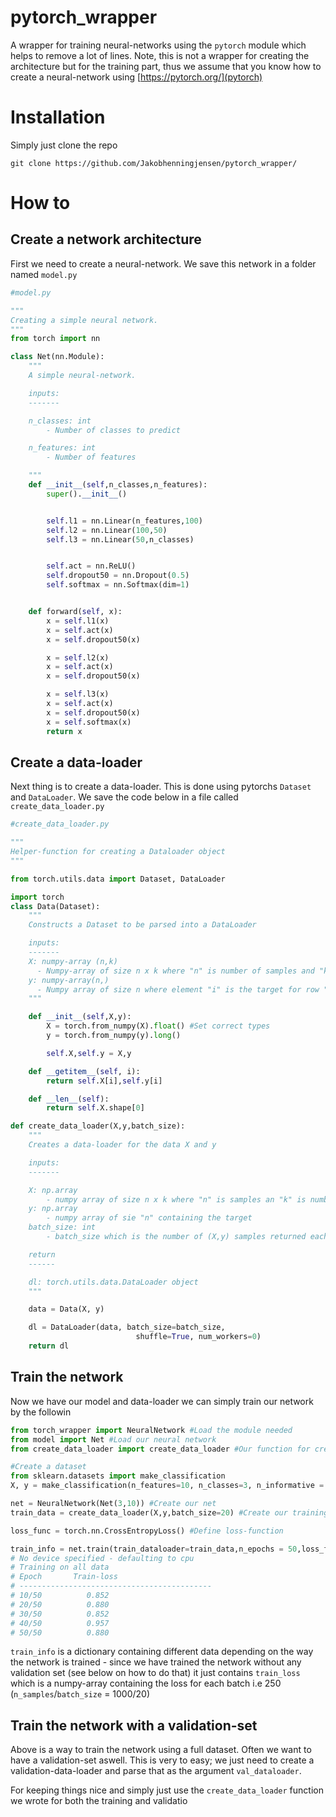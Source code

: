 # pytorch_wrapper
A wrapper for training neural-networks using the `pytorch` module which helps to remove a lot of lines.
Note, this is not a wrapper for creating the architecture but for the training part, thus we assume that you know how to create a neural-network using [https://pytorch.org/](pytorch)




# Installation

Simply just clone the repo

`git clone https://github.com/Jakobhenningjensen/pytorch_wrapper/`

# How to

## Create a network architecture
First we need to create a neural-network. We save this network in a folder named `model.py`

```python
#model.py

"""
Creating a simple neural network.
"""
from torch import nn

class Net(nn.Module):
    """
    A simple neural-network.

    inputs:
    -------

    n_classes: int
        - Number of classes to predict

    n_features: int
        - Number of features

    """
    def __init__(self,n_classes,n_features):
        super().__init__()


        self.l1 = nn.Linear(n_features,100)
        self.l2 = nn.Linear(100,50)
        self.l3 = nn.Linear(50,n_classes)


        self.act = nn.ReLU()
        self.dropout50 = nn.Dropout(0.5)
        self.softmax = nn.Softmax(dim=1)


    def forward(self, x):
        x = self.l1(x)
        x = self.act(x)
        x = self.dropout50(x)

        x = self.l2(x)
        x = self.act(x)
        x = self.dropout50(x)

        x = self.l3(x)
        x = self.act(x)
        x = self.dropout50(x)
        x = self.softmax(x)
        return x

```

## Create a data-loader

Next thing is to create a data-loader. This is done using pytorchs `Dataset` and `DataLoader`. We save the code below in a file called `create_data_loader.py`

```python
#create_data_loader.py

"""
Helper-function for creating a Dataloader object
"""

from torch.utils.data import Dataset, DataLoader

import torch
class Data(Dataset):
    """
    Constructs a Dataset to be parsed into a DataLoader

    inputs:
    -------
    X: numpy-array (n,k)
      - Numpy-array of size n x k where "n" is number of samples and "k" is number of features
    y: numpy-array(n,)
      - Numpy array of size n where element "i" is the target for row "i" in X
    """

    def __init__(self,X,y):
        X = torch.from_numpy(X).float() #Set correct types
        y = torch.from_numpy(y).long()

        self.X,self.y = X,y

    def __getitem__(self, i):
        return self.X[i],self.y[i]

    def __len__(self):
        return self.X.shape[0]

def create_data_loader(X,y,batch_size):
    """
    Creates a data-loader for the data X and y

    inputs:
    -------

    X: np.array
        - numpy array of size n x k where "n" is samples an "k" is number of features
    y: np.array
        - numpy array of sie "n" containing the target
    batch_size: int
        - batch_size which is the number of (X,y) samples returned each time we iterate over a DataLoader object

    return
    ------

    dl: torch.utils.data.DataLoader object
    """

    data = Data(X, y)

    dl = DataLoader(data, batch_size=batch_size,
                            shuffle=True, num_workers=0)
    return dl
```

## Train the network

Now we have our model and data-loader we can simply train our network by the followin

```python
from torch_wrapper import NeuralNetwork #Load the module needed
from model import Net #Load our neural network
from create_data_loader import create_data_loader #Our function for creating a `DataLoader` object

#Create a dataset
from sklearn.datasets import make_classification
X, y = make_classification(n_features=10, n_classes=3, n_informative = 10,n_redundant=0,random_state=42)

net = NeuralNetwork(Net(3,10)) #Create our net
train_data = create_data_loader(X,y,batch_size=20) #Create our training data

loss_func = torch.nn.CrossEntropyLoss() #Define loss-function

train_info = net.train(train_dataloader=train_data,n_epochs = 50,loss_func = loss_func, n_epoch_print=10) #Train the network for 50 eochs and print values each 10th epoch
# No device specified - defaulting to cpu
# Training on all data
# Epoch       Train-loss
# -------------------------------------------
# 10/50          0.852
# 20/50          0.880
# 30/50          0.852
# 40/50          0.957
# 50/50          0.880
```

`train_info` is a dictionary containing different data depending on the way the network is trained - since we have trained the network without any validation set (see below on how to do that) it just contains `train_loss` which is a numpy-array containing the loss for each batch i.e 250 (`n_samples`/`batch_size` = 1000/20)

## Train the network with a validation-set
Above is a way to train the network using a full dataset. Often we want to have a validation-set aswell.
This is very to easy; we just need to create a validation-data-loader and parse that as the argument `val_dataloader`.

For keeping things nice and simply just use the `create_data_loader` function we wrote for both the training and validatio

```python


```

